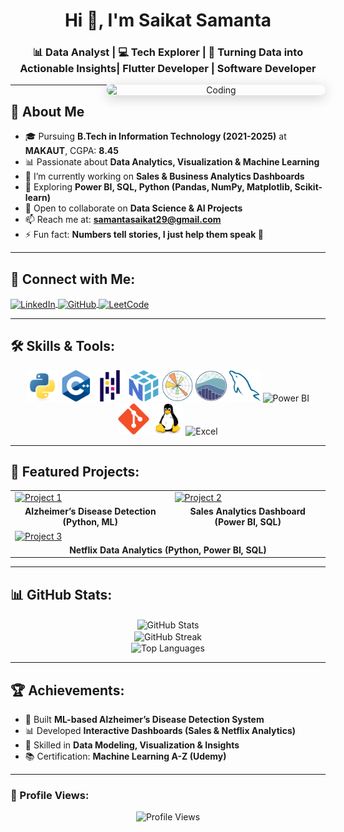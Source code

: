 <h1 align="center">Hi 👋, I'm Saikat Samanta</h1>
<h3 align="center">📊 Data Analyst | 💻 Tech Explorer | 🚀 Turning Data into Actionable Insights| Flutter Developer | Software Developer</h3>

<div align="center">
  <img align="right" src="https://images.pexels.com/photos/577585/pexels-photo-577585.jpeg?auto=compress&cs=tinysrgb&w=1260&h=750&dpr=2" alt="Coding" width="350" style="border-radius: 15px; box-shadow: 0px 4px 20px rgba(0, 0, 0, 0.2);" />
</div>

---

## 🚀 About Me
- 🎓 Pursuing **B.Tech in Information Technology (2021-2025)** at **MAKAUT**, CGPA: **8.45**
- 📊 Passionate about **Data Analytics, Visualization & Machine Learning**
- 🔭 I’m currently working on **Sales & Business Analytics Dashboards**
- 🌱 Exploring **Power BI, SQL, Python (Pandas, NumPy, Matplotlib, Scikit-learn)**
- 👯 Open to collaborate on **Data Science & AI Projects**
- 📫 Reach me at: **[samantasaikat29@gmail.com](mailto:samantasaikat29@gmail.com)**
- ⚡ Fun fact: **Numbers tell stories, I just help them speak 📖**

---

## 📲 Connect with Me:
<p align="left">
  <a href="https://www.linkedin.com/in/saikat-samanta-a35b9a239/" target="blank">
    <img align="center" src="https://cdn.jsdelivr.net/gh/devicons/devicon/icons/linkedin/linkedin-original.svg" alt="LinkedIn" height="40" width="40" />
  </a>
  <a href="https://github.com/saikatdev05" target="blank">
    <img align="center" src="https://cdn.jsdelivr.net/gh/devicons/devicon/icons/github/github-original.svg" alt="GitHub" height="40" width="40" />
  </a>
  <a href="https://leetcode.com/u/saikat_789/" target="blank">
    <img align="center" src="https://cdn.jsdelivr.net/gh/devicons/devicon/icons/python/python-original.svg" alt="LeetCode" height="40" width="40" />
  </a>
</p>

---

## 🛠️ Skills & Tools:
<div align="center">
  <img src="https://raw.githubusercontent.com/devicons/devicon/master/icons/python/python-original.svg" alt="Python" width="50" height="50"/>
  <img src="https://raw.githubusercontent.com/devicons/devicon/master/icons/cplusplus/cplusplus-original.svg" alt="C++" width="50" height="50"/>
  <img src="https://raw.githubusercontent.com/devicons/devicon/master/icons/pandas/pandas-original.svg" alt="Pandas" width="50" height="50"/>
  <img src="https://raw.githubusercontent.com/devicons/devicon/master/icons/numpy/numpy-original.svg" alt="NumPy" width="50" height="50"/>
  <img src="https://raw.githubusercontent.com/devicons/devicon/master/icons/matplotlib/matplotlib-original.svg" alt="Matplotlib" width="50" height="50"/>
  <img src="https://raw.githubusercontent.com/devicons/devicon/master/icons/seaborn/seaborn-original.svg" alt="Seaborn" width="50" height="50"/>
  <img src="https://raw.githubusercontent.com/devicons/devicon/master/icons/mysql/mysql-original.svg" alt="SQL" width="50" height="50"/>
  <img src="https://www.vectorlogo.zone/logos/microsoft_powerbi/microsoft_powerbi-icon.svg" alt="Power BI" width="50" height="50"/>
  <img src="https://raw.githubusercontent.com/devicons/devicon/master/icons/git/git-original.svg" alt="Git" width="50" height="50"/>
  <img src="https://raw.githubusercontent.com/devicons/devicon/master/icons/linux/linux-original.svg" alt="Linux" width="50" height="50"/>
  <img src="https://cdn-icons-png.flaticon.com/512/732/732220.png" alt="Excel" width="50" height="50"/>
</div>

---

## 🎨 Featured Projects:
<div align="center">
  <table>
    <tr>
      <td>
        <a href="https://github.com/saikatdev05/Alzhimer_disease_detection">
          <img src="https://via.placeholder.com/400x250.png?text=Alzheimer+Detection" alt="Project 1" width="400"/>
        </a>
      </td>
      <td>
        <a href="https://github.com/saikatdev05/Sales_analytics_dashboard">
          <img src="https://via.placeholder.com/400x250.png?text=Sales+Analytics+Dashboard" alt="Project 2" width="400"/>
        </a>
      </td>
    </tr>
    <tr>
      <td align="center"><b>Alzheimer’s Disease Detection (Python, ML)</b></td>
      <td align="center"><b>Sales Analytics Dashboard (Power BI, SQL)</b></td>
    </tr>
    <tr>
      <td>
        <a href="https://github.com/saikatdev05/Netflix_data_analytics">
          <img src="https://via.placeholder.com/400x250.png?text=Netflix+Analytics+Dashboard" alt="Project 3" width="400"/>
        </a>
      </td>
    </tr>
    <tr>
      <td align="center" colspan="2"><b>Netflix Data Analytics (Python, Power BI, SQL)</b></td>
    </tr>
  </table>
</div>

---

## 📊 GitHub Stats:
<div align="center">
  <img align="center" src="https://github-readme-stats.vercel.app/api?username=saikatdev05&show_icons=true&theme=tokyonight&hide_border=true" alt="GitHub Stats" />
  <br />
  <img align="center" src="https://github-readme-streak-stats.herokuapp.com/?user=saikatdev05&theme=tokyonight&hide_border=true" alt="GitHub Streak" />
  <br />
  <img align="center" src="https://github-readme-stats.vercel.app/api/top-langs/?username=saikatdev05&layout=compact&theme=tokyonight&hide_border=true" alt="Top Languages" />
</div>

---

## 🏆 Achievements:
- 🏅 Built **ML-based Alzheimer’s Disease Detection System**
- 📊 Developed **Interactive Dashboards (Sales & Netflix Analytics)**
- 🎯 Skilled in **Data Modeling, Visualization & Insights**
- 📚 Certification: **Machine Learning A-Z (Udemy)**

---

### 🎨 Profile Views:
<p align="center">
  <img src="https://komarev.com/ghpvc/?username=saikatdev05&label=Profile%20Views&color=0e75b6&style=flat" alt="Profile Views" />
</p>

